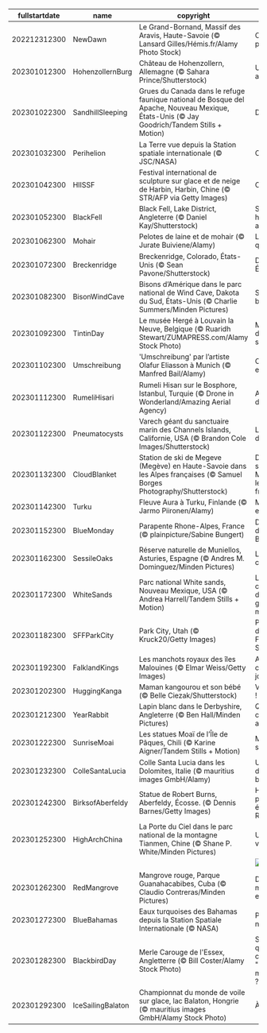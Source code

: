 |fullstartdate|name|copyright|title|image|
|--|--|--|--|--|
202212312300|NewDawn|Le Grand-Bornand, Massif des Aravis, Haute-Savoie (© Lansard Gilles/Hémis.fr/Alamy Photo Stock)|C’est reparti pour un tour|![](/fr-FR/2023/01/202212312300NewDawn.jpg)|
202301012300|HohenzollernBurg|Château de Hohenzollern, Allemagne (© Sahara Prince/Shutterstock)|Un château allemand|![](/fr-FR/2023/01/202301012300HohenzollernBurg.jpg)|
202301022300|SandhillSleeping|Grues du Canada dans le refuge faunique national de Bosque del Apache, Nouveau Mexique, États-Unis (© Jay Goodrich/Tandem Stills + Motion)|Dormir debout|![](/fr-FR/2023/01/202301022300SandhillSleeping.jpg)|
202301032300|Perihelion|La Terre vue depuis la Station spatiale internationale (© JSC/NASA)|Collé-Serré|![](/fr-FR/2023/01/202301032300Perihelion.jpg)|
202301042300|HIISSF|Festival international de sculpture sur glace et de neige de Harbin, Harbin, Chine (© STR/AFP via Getty Images)|Cité de glace|![](/fr-FR/2023/01/202301042300HIISSF.jpg)|
202301052300|BlackFell|Black Fell, Lake District, Angleterre (© Daniel Kay/Shutterstock)|Sur les hauteurs anglaises|![](/fr-FR/2023/01/202301052300BlackFell.jpg)|
202301062300|Mohair|Pelotes de laine et de mohair (© Jurate Buiviene/Alamy)|La fête de la quenouille !|![](/fr-FR/2023/01/202301062300Mohair.jpg)|
202301072300|Breckenridge|Breckenridge, Colorado, États-Unis (© Sean Pavone/Shutterstock)|Du ski aux États-Unis|![](/fr-FR/2023/01/202301072300Breckenridge.jpg)|
202301082300|BisonWindCave|Bisons d’Amérique dans le parc national de Wind Cave, Dakota du Sud, États-Unis (© Charlie Summers/Minden Pictures)|Sauvez les bisons !|![](/fr-FR/2023/01/202301082300BisonWindCave.jpg)|
202301092300|TintinDay|Le musée Hergé à Louvain la Neuve, Belgique (© Ruaridh Stewart/ZUMAPRESS.com/Alamy Stock Photo)|Mille millions de mille sabords !|![](/fr-FR/2023/01/202301092300TintinDay.jpg)|
202301102300|Umschreibung|'Umschreibung' par l’artiste Olafur Eliasson à Munich (© Manfred Bail/Alamy)|On prend les escaliers ?|![](/fr-FR/2023/01/202301102300Umschreibung.jpg)|
202301112300|RumeliHisari|Rumeli Hisarı sur le Bosphore, Istanbul, Turquie (© Drone in Wonderland/Amazing Aerial Agency)|Au carrefour des continents|![](/fr-FR/2023/01/202301112300RumeliHisari.jpg)|
202301122300|Pneumatocysts|Varech géant du sanctuaire marin des Channels Islands, Californie, USA  (© Brandon Cole Images/Shutterstock)|Le séquoia des mers|![](/fr-FR/2023/01/202301122300Pneumatocysts.jpg)|
202301132300|CloudBlanket|Station de ski de Megeve (Megève) en Haute-Savoie dans les Alpes françaises (© Samuel Borges Photography/Shutterstock)|Domaine skiable de Megève dans les Alpes françaises|![](/fr-FR/2023/01/202301132300CloudBlanket.jpg)|
202301142300|Turku|Fleuve Aura à Turku, Finlande (© Jarmo Piironen/Alamy)|Magie blanche en Finlande|![](/fr-FR/2023/01/202301142300Turku.jpg)|
202301152300|BlueMonday|Parapente Rhone-Alpes, France (© plainpicture/Sabine Bungert)|Dites-non à la déprime du Blue Monday !|![](/fr-FR/2023/01/202301152300BlueMonday.jpg)|
202301162300|SessileOaks|Réserve naturelle de Muniellos, Asturies, Espagne (© Andres M. Dominguez/Minden Pictures)|L’arbre qui cache la forêt|![](/fr-FR/2023/01/202301162300SessileOaks.jpg)|
202301172300|WhiteSands|Parc national  White sands, Nouveau Mexique, USA (© Andrea Harrell/Tandem Stills + Motion)|Le plus grand champ de dunes de gypses au monde|![](/fr-FR/2023/01/202301172300WhiteSands.jpg)|
202301182300|SFFParkCity|Park City, Utah (© Kruck20/Getty Images)|Park City, ville du célèbre Festival Sundance|![](/fr-FR/2023/01/202301182300SFFParkCity.jpg)|
202301192300|FalklandKings|Les manchots royaux des îles Malouines (© Elmar Weiss/Getty Images)|Allez les gars, c’est notre journée !|![](/fr-FR/2023/01/202301192300FalklandKings.jpg)|
202301202300|HuggingKanga|Maman kangourou et son bébé  (© Belle Ciezak/Shutterstock)|Vive les câlins !|![](/fr-FR/2023/01/202301202300HuggingKanga.jpg)|
202301212300|YearRabbit|Lapin blanc dans le Derbyshire, Angleterre (© Ben Hall/Minden Pictures)|Quand le tigre cède sa place au lapin !|![](/fr-FR/2023/01/202301212300YearRabbit.jpg)|
202301222300|SunriseMoai|Les statues Moaï de l’Île de Pâques, Chili (© Karine Aigner/Tandem Stills + Motion)|Mystérieuses statues|![](/fr-FR/2023/01/202301222300SunriseMoai.jpg)|
202301232300|ColleSantaLucia|Colle Santa Lucia dans les Dolomites, Italie (© mauritius images GmbH/Alamy)|Un paysage digne d'une boule à neige|![](/fr-FR/2023/01/202301232300ColleSantaLucia.jpg)|
202301242300|BirksofAberfeldy|Statue de Robert Burns, Aberfeldy, Écosse. (© Dennis Barnes/Getty Images)|Hommage au poète écossais Robert Burns|![](/fr-FR/2023/01/202301242300BirksofAberfeldy.jpg)|
202301252300|HighArchChina|La Porte du Ciel dans le parc national de la montagne Tianmen, Chine (© Shane P. White/Minden Pictures)|Un escalier vers le ciel|![](/fr-FR/2023/01/202301252300HighArchChina.jpg)|
||||![](/fr-FR/2023/01/.jpg)|
202301262300|RedMangrove|Mangrove rouge, Parque Guanahacabibes, Cuba (© Claudio Contreras/Minden Pictures)|Découvrez ces mangroves extraordinaires|![](/fr-FR/2023/01/202301262300RedMangrove.jpg)|
202301272300|BlueBahamas|Eaux turquoises des Bahamas depuis la Station Spatiale Internationale (© NASA)|Peinture ou nature ?|![](/fr-FR/2023/01/202301272300BlueBahamas.jpg)|
202301282300|BlackbirdDay|Merle Carouge de l'Essex, Angletterre (© Bill Coster/Alamy Stock Photo)|Savez-vous à quoi correspondent "les jours du merle” en Italie ?|![](/fr-FR/2023/01/202301282300BlackbirdDay.jpg)|
202301292300|IceSailingBalaton|Championnat du monde de voile sur glace, lac Balaton, Hongrie (© mauritius images GmbH/Alamy Stock Photo)|À vos voiliers !|![](/fr-FR/2023/01/202301292300IceSailingBalaton.jpg)|
